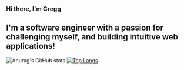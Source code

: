 ### Hi there, I'm Gregg 
## I'm a software engineer with a passion for challenging myself, and building intuitive web applications!



![Anurag's GitHub stats](https://github-readme-stats.vercel.app/api?username=gregg-garceau&show_icons=true&theme=dark) [![Top Langs](https://github-readme-stats.vercel.app/api/top-langs/?username=gregg-garceau&layout=compact&theme=dark)](https://github.com/anuraghazra/github-readme-stats)


